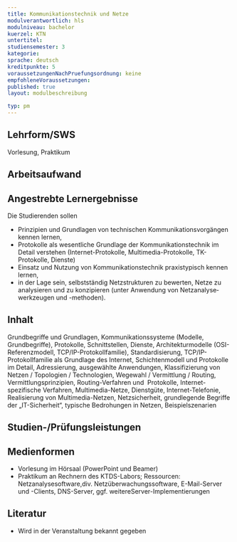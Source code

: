 ```yaml
---
title: Kommunikationstechnik und Netze
modulverantwortlich: hls
modulniveau: bachelor
kuerzel: KTN
untertitel:
studiensemester: 3
kategorie:
sprache: deutsch
kreditpunkte: 5
voraussetzungenNachPruefungsordnung: keine
empfohleneVoraussetzungen: 
published: true
layout: modulbeschreibung

typ: pm
---
```


## Lehrform/SWS
Vorlesung, Praktikum

## Arbeitsaufwand

## Angestrebte Lernergebnisse
Die Studierenden sollen  

- Prinzipien und Grundlagen von technischen Kommunikations­vor­gängen kennen lernen,
- Protokolle als wesentliche Grundlage der Kommunikationstechnik im Detail verstehen (Internet-Protokolle, Multimedia-Protokolle, TK-Protokolle, Dienste)
- Einsatz und Nutzung von Kommunikations­tech­nik praxistypisch kennen lernen,
- in der Lage sein, selbstständig Netzstrukturen zu bewerten, Netze zu analysieren und zu konzipieren (unter Anwendung von Netz­analyse­werkzeugen und -methoden).

## Inhalt
Grundbegriffe und Grundlagen, Kommunikationssysteme (Modelle, Grundbegriffe), Protokolle, Schnittstellen, Dienste, Architekturmodelle (OSI-Referenzmodell, TCP/IP-Protokollfamilie), Standardisierung, TCP/IP-Protokollfamilie als Grundlage des Internet, Schichtenmodell und Protokolle im Detail, Adressierung, ausgewählte Anwendungen, Klassifizierung von Netzen / Topologien / Technologien, Wegewahl / Vermittlung / Routing, Vermittlungsprinzipien, Routing-Verfahren und  Protokolle, Internet-spezifische Verfahren, Multimedia-Netze, Dienstgüte, Internet-Telefonie, Realisierung von Multimedia-Netzen, Netzsicherheit, grundlegende Begriffe der „IT-Sicherheit“, typische Bedrohungen in Netzen, Beispielszenarien

## Studien-/Prüfungsleistungen


## Medienformen
* Vorlesung im Hörsaal (PowerPoint und Beamer)  
* Praktikum an Rechnern des KTDS-Labors; Ressourcen: Netzanalysesoftware,div. Netzüberwachungssoftware, E-Mail-Server und -Clients, DNS-Server, ggf. weitereServer-Implementierungen

## Literatur
* Wird in der Veranstaltung bekannt gegeben

